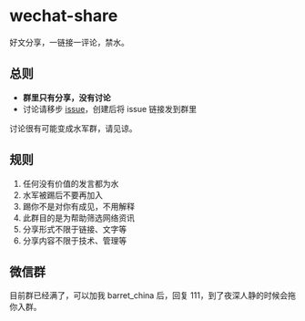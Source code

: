 # wechat-share

好文分享，一链接一评论，禁水。

## 总则

- **群里只有分享，没有讨论**
- 讨论请移步 [issue](https://github.com/barretlee/wechat-share/issues)，创建后将 issue 链接发到群里

讨论很有可能变成水军群，请见谅。

## 规则

1. 任何没有价值的发言都为水
2. 水军被踢后不要再加入
3. 踢你不是对你有成见，不用解释
4. 此群目的是为帮助筛选网络资讯
5. 分享形式不限于链接、文字等
6. 分享内容不限于技术、管理等

## 微信群

目前群已经满了，可以加我 barret_china 后，回复 111，到了夜深人静的时候会拖你入群。
